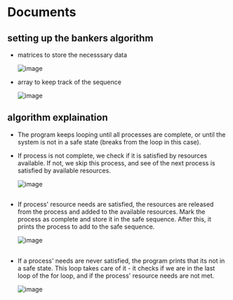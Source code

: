 # Documents

## setting up the bankers algorithm
* matrices to store the necesssary data
  
  ![image](https://github.com/user-attachments/assets/34575c29-459d-483b-a9f8-76bc6fb71f8e)

* array to keep track of the sequence

  ![image](https://github.com/user-attachments/assets/a57864a2-b16a-417a-b0b9-cd8b11985df5)

## algorithm explaination
* The program keeps looping until all processes are complete, or until the system is not in a safe state (breaks from the loop in this case).

* If process is not complete, we check if it is satisfied by resources available. If not, we skip this process, and see of the next process is satisfied by available resources.

  ![image](https://github.com/user-attachments/assets/b70fb771-024d-4c85-a5d5-1569a88f7769)
##

## 
* If process' resource needs are satisfied, the resources are released from the process and added to the available resources. Mark the process as complete and store it in the safe sequence. After this, it prints the process to add to the safe sequence.

  ![image](https://github.com/user-attachments/assets/fadb98e6-4cef-4ff6-b13f-0b743efa01b3)
##

##
* If a process' needs are never satisfied, the program prints that its not in a safe state. This loop takes care of it - it checks if we are in the last loop of the for loop, and if the process' resource needs are not met.
  
  ![image](https://github.com/user-attachments/assets/4a5c8337-5f7a-437b-9f60-12eabfb23ee0)
##

